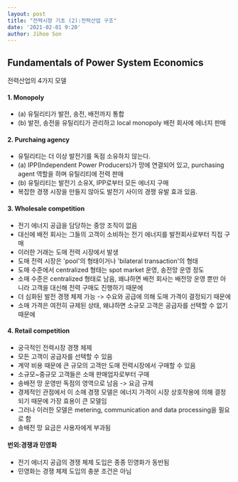 ```yaml
---
layout: post
title: "전력시장 기초 (2):전력산업 구조"
date: '2021-02-01 9:20'
author: Jihoo Son
---
```


## Fundamentals of Power System Economics

전력산업의 4가지 모델

#### 1. Monopoly

* (a) 유틸리티가 발전, 송전, 배전까지 통합
* (b) 발전, 송전을 유틸리티가 관리하고 local monopoly 배전 회사에 에너지 판매

#### 2. Purchaing agency

* 유틸리티는 더 이상 발전기를 독점 소유하지 않는다.
* (a) IPP(Independent Power Producers)가 망에 연결되어 있고, purchasing agent 역할을 하며 유틸리티에 전력 판매
* (b) 유틸리티는 발전기 소유X, IPP로부터 모든 에너지 구매
* 복잡한 경쟁 시장을 만들지 않아도 발전기 사이의 경쟁 유발 효과 있음.

#### 3. Wholesale competition

* 전기 에너지 공급을 담당하는 중앙 조직이 없음
* 대신에 배전 회사는 그들의 고객이 소비하는 전기 에너지를 발전회사로부터 직접 구매
* 이러한 거래는 도매 전력 시장에서 발생
* 도매 전력 시장은 'pool'의 형태이거나 'bilateral transaction'의 형태
* 도매 수준에서 centralized 형태는 spot market 운영, 송전망 운영 정도
* 소매 수준은 centralized 형태로 남음, 왜냐하면 배전 회사는 배전망 운영 뿐만 아니라 고객을 대신해 전력 구매도 진행하기 때문에
* 더 심화된 발전 경쟁 체제 가능 -> 수요와 공급에 의해 도매 가격이 결정되기 때문에
* 소매 가격은 여전히 규제된 상태, 왜냐하면 소규모 고객은 공급자를 선택할 수 없기 때문에

#### 4. Retail competition

* 궁극적인 전력시장 경쟁 체제
* 모든 고객이 공급자를 선택할 수 있음
* 계약 비용 때문에 큰 규모의 고객만 도매 전력시장에서 구매할 수 있음
* 소규모~중규모 고객들은 소매 판매업자로부터 구매
* 송배전 망 운영만 독점의 영역으로 남음 -> 요금 규제
* 경제적인 관점에서 이 소매 경쟁 모델은 에너지 가격이 시장 상호작용에 의해 결정되기 때문에 가장 효용이 큰 모델임
* 그러나 이러한 모델은 metering, communication and data processing을 필요로 함
* 송배전 망 요금은 사용자에게 부과됨



#### 번외:경쟁과 민영화

* 전기 에너지 공급의 경쟁 체제 도입은 종종 민영화가 동반됨
* 민영화는 경쟁 체제 도입의 충분 조건은 아님